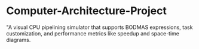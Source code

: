 # Computer-Architecture-Project
"A visual CPU pipelining simulator that supports BODMAS expressions, task customization, and performance metrics like speedup and space-time diagrams.
